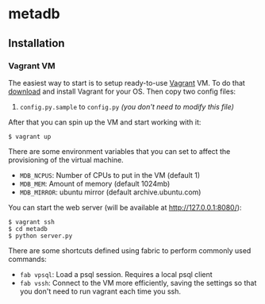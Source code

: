 metadb
======

## Installation

### Vagrant VM

The easiest way to start is to setup ready-to-use [Vagrant](https://www.vagrantup.com/)
VM. To do that [download](https://www.vagrantup.com/downloads.html) and install
Vagrant for your OS. Then copy two config files:

1. `config.py.sample` to `config.py` *(you don't need to modify this file)*

After that you can spin up the VM and start working with it:

    $ vagrant up

There are some environment variables that you can set to affect the
provisioning of the virtual machine.

 * `MDB_NCPUS`: Number of CPUs to put in the VM (default 1)
 * `MDB_MEM`:   Amount of memory (default 1024mb)
 * `MDB_MIRROR`: ubuntu mirror (default archive.ubuntu.com)

You can start the web server (will be available at http://127.0.0.1:8080/):

    $ vagrant ssh
    $ cd metadb
    $ python server.py

There are some shortcuts defined using fabric to perform commonly used
commands:

 * `fab vpsql`: Load a psql session. Requires a local psql client
 * `fab vssh`: Connect to the VM more efficiently, saving the settings
               so that you don't need to run vagrant each time you ssh.
